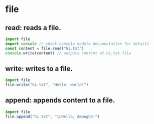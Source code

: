 # file
## read: reads a file.
```ts
import file
import console // check console module documentation for details
const content = file.read("hi.txt")
console.write(content) // outputs content of hi.txt file
```

## write: writes to a file.
```ts
import file
file.write("hi.txt", "Hello, world!")
```

## append: appends content to a file.
```ts
import file
file.append("hi.txt", "\nHello, AmongUs!")
```